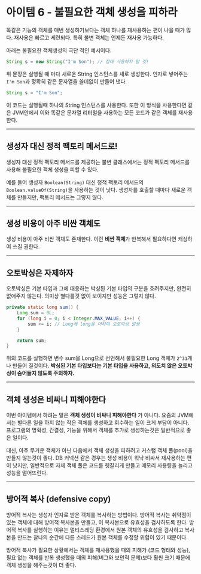 # 아이템 6 - 불필요한 객체 생성을 피하라

똑같은 기능의 객체를 매번 생성하기보다는 객체 하나를 재사용하는 편이 나을 때가 많다. 재사용은 빠르고 세련되다. 특히 불변 객체는 언제든 재사용 가능하다.

아래는 불필요한 객체생성의 극단 적인 예시이다.

```java
String s = new String("I'm Son"); // 절대 사용하지 말 것!
```

위 문장은 실행될 때 마다 새로운 String 인스턴스를 새로 생성한다. 인자로 넣어주는 `I'm Son`과 정확히 같은 문자열을 쓸데없이 만들어 낸다.

```java
String s = "I'm Son";
```
이 코드는 실행될때 하나의 String 인스턴스를 사용한다. 또한 이 방식을 사용한다면 같은 JVM안에서 이와 똑같은 문자열 리터럴을 사용하는 모든 코드가 같은 객체를 재사용한다.

***

## 생성자 대신 정적 팩토리 메서드로!
생성자 대신 정적 팩토리 메서드를 제공하는 불변 클래스에서는 정적 팩토리 메서드를 사용해 불필요한 객체 생성을 피할 수 있다.

예를 들어 생성자 `Boolean(String)` 대신 정적 팩토리 메서드의 `Boolean.valueOf(String)`을 사용하는 것이 낫다. 생성자를 호출할 때마다 새로운 객체를 만들지만, 팩토리 메서드는 그렇지 않다.

***

## 생성 비용이 아주 비싼 객체도
생성 비용이 아주 비싼 객체도 존재한다. 이런 **비싼 객체**가 반복해서 필요하다면 캐싱하여 쓰길 권한다.

***

## 오토박싱은 자제하자
오토박싱은 기본 타입과 그에 대응하는 박싱된 기본 타입의 구분을 흐려주지만, 완전히 없애주지 않는다. 의미상 별다를것 없이 보이지만 성능은 그렇지 않다.

```java
private static long sum() {
    Long sum = 0L;
    for (long i = 0; i < Integer.MAX_VALUE; i++) {
        sum += i; // Long에 long을 더하며 오토박싱 발생
    }

    return sum;
}
```

위의 코드를 실행하면 변수 sum을 Long으로 선언해서 불필요한 Long 객체가 `2^31`개나 만들어 질것이다. **박싱된 기본 타입보다는 기본 타입을 사용하고, 의도치 않은 오토박싱이 숨어들지 않도록 주의하자.**

***

## 객체 생성은 비싸니 피해야한다
이번 아이템에서 하려는 말은 **객체 생성이 비싸니 피해야한다** 가 아니다. 요즘의 JVM에서는 별다른 일을 하지 않는 작은 객체를 생성하고 회수하는 일이 크게 부담이 아니다. 프로그램의 명확성, 간결성, 기능을 위해서 객체를 추가로 생성하는것은 일반적으로 좋은 일이다.

대신, 아주 무거운 객체가 아닌 다음에서 객체 생성을 피하려고 커스텀 객체 풀(pool)을 만들지 않는것이 좋다. DB 커넥션 같은 경우는 생성 비용이 워낙 비싸서 재사용하는 편이 낫지만, 일반적으로 자체 객체 풀은 코드를 헷갈리게 만들고 메모리 사용량을 늘리고 성능을 떨어뜨린다.

***

## 방어적 복사 (defensive copy)
방어적 복사는 생성자 인자로 받은 객체를 복사하는 방법이다. 방어적 복사는 취약점이 있는 객체에 대해 방어적 복사본을 만들고, 이 복사본으로 유효성을 검사하도록 한다. 방어적 복사를 실행하는 이유는 멀티스레딩 환경에서 원본 객체의 유효성을 검사하고 복사본을 만드는 찰나의 순간에 다른 스레드가 원본 객체를 수정할 위험이 있기 때문이다.

방어적 복사가 필요한 상황에서는 객체를 재사용했을 때의 피해가 (코드 형태와 성능), 필요 없는 객체를 반복 생성했을 때의 피해(버그와 보안적 문제)보다 훨씬 크기 때문에 객체 생성을 해주는것이 더 좋다.